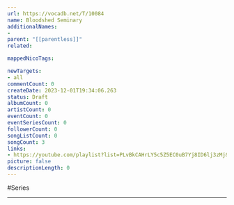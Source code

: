 ```yaml
---
url: https://vocadb.net/T/10084
name: Bloodshed Seminary
additionalNames: 
- 
parent: "[[parentless]]"
related:

mappedNicoTags:

newTargets:
- all
commentCount: 0
createDate: 2023-12-01T19:34:06.263
status: Draft
albumCount: 0
artistCount: 0
eventCount: 0
eventSeriesCount: 0
followerCount: 0
songListCount: 0
songCount: 3
links: 
- https://youtube.com/playlist?list=PLvBkCAHrLY5c5Z5EC0uB7Yj8ID6lj3zMj&si=oBBlYUgQ_CgxmPez
picture: false
descriptionLength: 0
---
```


#Series



---

